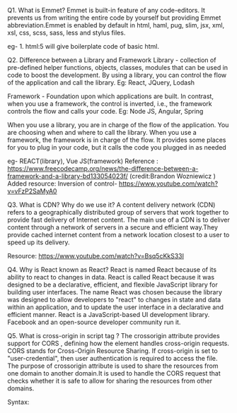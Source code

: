 Q1. What is Emmet?
Emmet is built-in feature of any code-editors. It prevents us from writing the entire code by yourself but providing Emmet abbreviation.Emmet is enabled by default in html, haml, pug, slim, jsx, xml, xsl, css, scss, sass, less and stylus files.

eg- 1. html:5 will give boilerplate code of basic html.

Q2. Difference between a Library and Framework
Library - collection of pre-defined helper functions, objects, classes, modules that can be used in code to boost the development. By using a library, you can control the flow of the application and call the library. Eg: React, JQuery, Lodash

Framework - Foundation upon which applications are built. In contrast, when you use a framework, the control is inverted, i.e., the framework controls the flow and calls your code. Eg: Node JS, Angular, Spring

When you use a library, you are in charge of the flow of the application. You are choosing when and where to call the library. When you use a framework, the framework is in charge of the flow. It provides some places for you to plug in your code, but it calls the code you plugged in as needed

eg- REACT(library), Vue JS(framework)
Reference : https://www.freecodecamp.org/news/the-difference-between-a-framework-and-a-library-bd133054023f/ (credit:Brandon Wozniewicz )
Added resource: Inversion of control-
https://www.youtube.com/watch?v=vFzP2SaMyA0

Q3. What is CDN? Why do we use it?
A content delivery network (CDN) refers to a geographically distributed group of servers that work together to provide fast delivery of Internet content. The main use of a CDN is to deliver content through a network of servers in a secure and efficient way.They provide cached internet content from a network location closest to a user to speed up its delivery.

Resource: https://www.youtube.com/watch?v=Bsq5cKkS33I

Q4. Why is React known as React?
React is named React because of its ability to react to changes in data. React is called React because it was designed to be a declarative, efficient, and flexible JavaScript library for building user interfaces. The name React was chosen because the library was designed to allow developers to "react" to changes in state and data within an application, and to update the user interface in a declarative and efficient manner. React is a JavaScript-based UI development library. Facebook and an open-source developer community run it.

Q5. What is cross-origin in script tag ?
The crossorigin attribute provides support for CORS , defining how the element handles cross-origin requests. CORS stands for Cross-Origin Resource Sharing. If cross-origin is set to "user-credential", then user authentication is required to access the file.
The purpose of crossorigin attribute is used to share the resources from one domain to another domain.It is used to handle the CORS request that checks whether it is safe to allow for sharing the resources from other domains.

Syntax:

<script crossorigin="anonymous|use-credentials">

6. What is difference between React and ReactDOM?
   React library contains functionality utilised in web and mobile apps (react native). ReactDOM library contains functionality utilised in web browser. ReactDOM contains DOM manipulation utilities.

7. What is the difference between react.production.js and react.development.js ?
   react.production.js - production code of react library that is minified and production ready. react.development.js - More readable and developer friendly react library code that can be used to debug.
   Development is the stage of an application before it's made public while production is the term used for the same application when it's made public. Development build is several times (maybe 3-5x) slower than the production build.

8.What is async and defer - check Akshay Saini's Youtube channel ?

Without async/defer : Browser stops the html parsing once script tag is encountered. It resumes parsing only after script is fetched and executed.

Async : Html parsing is done in parallel while scripts are being fetched from the network and executed. Once the script is done with execution, html parsing is resumed. This can be used for external scripts like google analytics. It is better to avoid async for scripts that are dependent on other scripts since we dont know in which order script will be executed.

Defer : Similar to async, Html parsing is done in parallel while scripts are being fetched from the network. But scripts are executed only after the html parsing is done.
